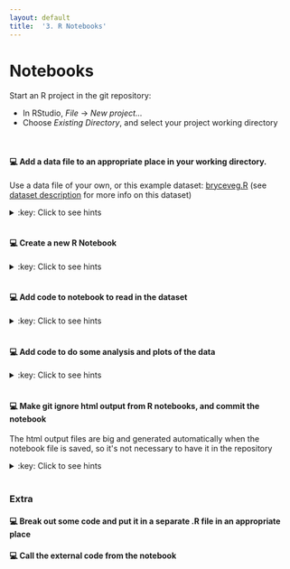 ```yaml
---
layout: default
title:  '3. R Notebooks'
---
```


# <a name="begin"></a> Notebooks

Start an R project in the git repository:

* In RStudio, _File_ -> _New project..._
* Choose _Existing Directory_, and select your project working directory
<br />


#### :computer: Add a data file to an appropriate place in your working directory.
Use a data file of your own, or this example dataset: [bryceveg.R](http://ecology.msu.montana.edu/labdsv/R/labs/lab1/bryceveg.R) (see [dataset description](http://www.davidzeleny.net/anadat-r/doku.php/en:data:bryce) for more info on this dataset)
<details markdown="1">
<summary>:key: Click to see hints</summary>
* A suitable location could be e.g. `[your_project]/data/raw/1992-01-01/`
</details>
<br />

#### :computer: Create a new R Notebook
<details markdown="1">
<summary>:key: Click to see hints</summary>
* File -> New File ... -> R Notebook
* Save it somewhere appropriate, e.g. somewhere in a `results` folder
</details>
<br />



#### :computer: Add code to notebook to read in the dataset
<details markdown="1">
<summary>:key: Click to see hints</summary>
* Add something like this to the notebook:

~~~~~~
```{r}
raw_data_file <- '../data/raw/1992-01-01/bryceveg.R' # relative to where the .Rmd file is!
data <- read.table(raw_data_file,header=TRUE,row.names=1)
```
~~~~~~

</details>
<br />

#### :computer: Add code to do some analysis and plots of the data
<details markdown="1">
<summary>:key: Click to see hints</summary>
* Insert chunks with some relevant code, e.g.:

~~~~~~
# Transformation of Vegetation Data
```{r}
raw_data_file <- '../data/raw/1992-01-01/bryceveg.R' # relative to where the .Rmd file is!
data <- read.table(raw_data_file,header=TRUE,row.names=1)
```

# How many plots does each species occur in?
```{r}
# to get number of presences for each species.
# Note that the first part of the function
# call (veg>0) evaluates to TRUE/FALSE or 1/0),
# and it is the sum of ones and zeros that
# gets calculated.
spc_pres<-apply(veg>0,2,sum)

# to see a plot of the cumulative empirical density
# function (CEDF) for species presences
plot(sort(spc_pres))
```
~~~~~~
</details>
<br />

#### :computer: Make git ignore html output from R notebooks, and commit the notebook
The html output files are big and generated automatically when the notebook file is saved, so it's not necessary to have it in the repository
<details markdown="1">
<summary>:key: Click to see hints</summary>
* Add `*.nb.html` to .gitignore
* Decide if you want to add and commit the dataset file to the repository, or not
* Commit and push
* _You might have noticed that there is support for git in RStudio – check this out and play around with it_
</details>
<br />


### Extra

#### :computer: Break out some code and put it in a separate .R file in an appropriate place

#### :computer: Call the external code from the notebook
